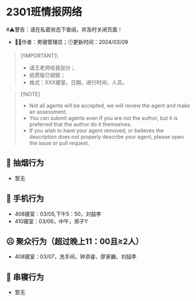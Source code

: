# 2301班情报网络
#⚠️警告：请在私密状态下查阅，并及时关闭页面！
- 👨‍💻作者：男寝管理员；🕓更新时间：2024/03/09
> \[!IMPORTANT]\
> - 请王老师给我加分；
> - 纸质版已销毁；
> - 格式：XXX寝室，日期，进行时间，人员。

> \[!NOTE]
>
> - Not all agents will be accepted, we will review the agent and make an assessment.
> - You can submit agents even if you are not the author, but it is preferred that the author do it themselves.
> - If you wish to have your agent removed, or believes the description does not properly describe your agent, please open the issue or pull request.



## 🚬 抽烟行为
- 暂无

## 📱 手机行为
- 408寝室：03/05,下午5：50，刘喆李
- 410寝室：03/06，中午，郑子Y

## ☹ 聚众行为（超过晚上11：00且≥2人）
- 408寝室：03/07，洗手间，钟添睿、廖家巍、刘喆李


## 🚪 串寝行为

- 暂无
